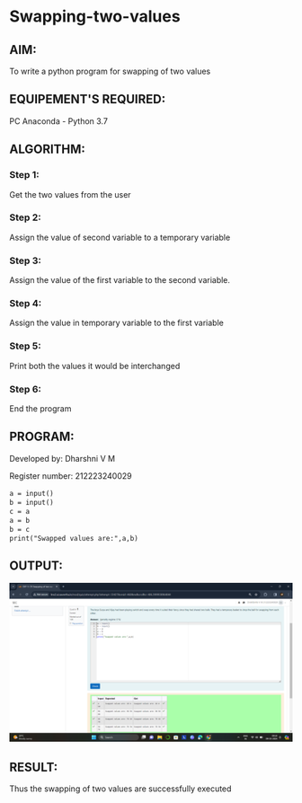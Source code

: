 # Swapping-two-values
## AIM:
To write a python program for swapping of two values
## EQUIPEMENT'S REQUIRED: 
PC
Anaconda - Python 3.7
## ALGORITHM: 
### Step 1:
Get the two values from the user
### Step 2: 
Assign the value of second variable to a temporary variable 
### Step 3: 
Assign the value of the first variable to the second variable.
### Step 4:  
Assign the value in temporary variable to the first variable
### Step 5: 
Print both the values it would be interchanged
### Step 6: 
End the program
## PROGRAM:
Developed by: Dharshni V M 

Register number: 212223240029

```
a = input()
b = input()
c = a
a = b
b = c
print("Swapped values are:",a,b)

```
## OUTPUT:

![Output](<Screenshot (32).png>)

## RESULT:
Thus the swapping of two values are successfully executed



